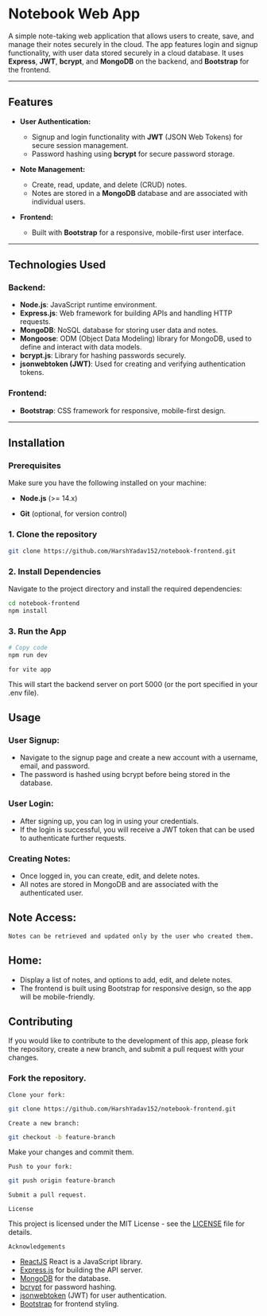 # Notebook Web App

A simple note-taking web application that allows users to create, save, and manage their notes securely in the cloud. The app features login and signup functionality, with user data stored securely in a cloud database. It uses **Express**, **JWT**, **bcrypt**, and **MongoDB** on the backend, and **Bootstrap** for the frontend.

---

## Features

- **User Authentication:**
  - Signup and login functionality with **JWT** (JSON Web Tokens) for secure session management.
  - Password hashing using **bcrypt** for secure password storage.
  
- **Note Management:**
  - Create, read, update, and delete (CRUD) notes.
  - Notes are stored in a **MongoDB** database and are associated with individual users.

- **Frontend:**
  - Built with **Bootstrap** for a responsive, mobile-first user interface.

---

## Technologies Used

### Backend:
- **Node.js**: JavaScript runtime environment.
- **Express.js**: Web framework for building APIs and handling HTTP requests.
- **MongoDB**: NoSQL database for storing user data and notes.
- **Mongoose**: ODM (Object Data Modeling) library for MongoDB, used to define and interact with data models.
- **bcrypt.js**: Library for hashing passwords securely.
- **jsonwebtoken (JWT)**: Used for creating and verifying authentication tokens.

### Frontend:
- **Bootstrap**: CSS framework for responsive, mobile-first design.

---

## Installation

### Prerequisites

Make sure you have the following installed on your machine:

- **Node.js** (>= 14.x)
<!-- - **MongoDB** (or use MongoDB Atlas for cloud hosting) -->
- **Git** (optional, for version control)

### 1. Clone the repository

```bash
git clone https://github.com/HarshYadav152/notebook-frontend.git
```
### 2. Install Dependencies

Navigate to the project directory and install the required dependencies:

<!-- Copy code -->
```bash
cd notebook-frontend
npm install
```
<!-- ### 3. Set Up Environment Variables
Create a .env file in the root of your project and add the following variables:

env
Copy code
```bash
MONGO_URI=your_mongodb_connection_string
JWT_SECRET=your_jwt_secret_key
```
- __MONGO_URI:__ The connection string for your MongoDB database (use MongoDB Atlas for cloud-hosted databases).
- __JWT_SECRET:__ A secret key for encoding and decoding JWT tokens. Keep this secret safe! -->
### 3. Run the App
<!-- Start the server: -->

```bash
# Copy code
npm run dev 
```
`for vite app`

This will start the backend server on port 5000 (or the port specified in your .env file).

## Usage
### User Signup:

- Navigate to the signup page and create a new account with a username, email, and password.
- The password is hashed using bcrypt before being stored in the database.
### User Login:

- After signing up, you can log in using your credentials.
- If the login is successful, you will receive a JWT token that can be used to authenticate further requests.
### Creating Notes:

- Once logged in, you can create, edit, and delete notes.
- All notes are stored in MongoDB and are associated with the authenticated user.
## Note Access:

`Notes can be retrieved and updated only by the user who created them.`

## Home: 
- Display a list of notes, and options to add, edit, and delete notes.
- The frontend is built using Bootstrap for responsive design, so the app will be mobile-friendly.

## Contributing
If you would like to contribute to the development of this app, please fork the repository, create a new branch, and submit a pull request with your changes.

### Fork the repository.
`Clone your fork:`
``` bash
git clone https://github.com/HarshYadav152/notebook-frontend.git
```
`Create a new branch:`
```bash
git checkout -b feature-branch
```
Make your changes and commit them.

`Push to your fork:`
```bash
git push origin feature-branch
```
`Submit a pull request.`

`License`

This project is licensed under the MIT License - see the [LICENSE](https://github.com/HarshYadav152/notebook/blob/main/LICENSE) file for details.

`Acknowledgements`

- [ReactJS](https://react.dev/) 
React is a JavaScript library.
- [Express.js](https://expressjs.com/en/starter/installing.html) for building the API server.
- [MongoDB](https://www.mongodb.com/) for the database.
- [bcrypt](https://www.npmjs.com/package/bcryptjs) for password hashing.
- [jsonwebtoken](https://www.npmjs.com/package/jsonwebtoken) (JWT) for user authentication.
- [Bootstrap](https://getbootstrap.com/docs/5.3/getting-started/introduction/) for frontend styling.